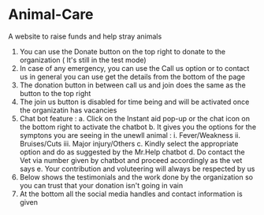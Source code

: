 # Animal-Care
A website to raise funds and help stray animals

1. You can use the Donate button on the top right to donate to the organization ( It's still in the test mode)
2. In case of any emergency, you can use the Call us option or to contact us in general you can use get the details from the bottom of the page
3. The donation button in between call us and join does the same as the button to the top right
4. The join us button is disabled for time being and will be activated once the organizatin has vacancies
5. Chat bot feature : 
    a. Click on the Instant aid pop-up or the chat icon on the bottom right to activate the chatbot
    b. It gives you the options for the symptons you are seeing in the unewll animal :
            i.   Fever/Weakness
            ii.  Bruises/Cuts
            iii. Major injury/Others
    c. Kindly select the appropriate option and do as suggested by the Mr.Help chatbot
    d. Do contact the Vet via number given by chatbot and proceed accordingly as the vet says
    e. Your contribution and voluteering will always be respected by us
7. Below shows the testimonials and the work done by the organization so you can trust that your donation isn't going in vain
8. At the bottom all the social media handles and contact information is given
